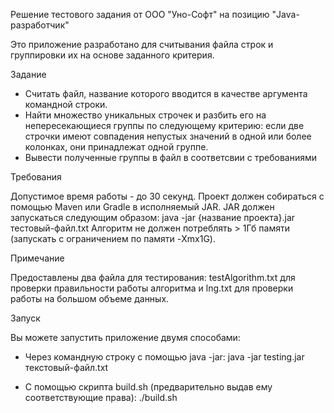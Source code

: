 Решение тестового задания от ООО "Уно-Софт" на позицию "Java-разработчик"

Это приложение разработано для считывания файла строк и группировки их на основе заданного критерия.

Задание 


- Считать файл, название которого вводится в качестве аргумента командной строки.
- Найти множество уникальных строчек и разбить его на непересекающиеся группы по  следующему критерию: если две строчки имеют совпадения непустых значений в одной или более колонках, они принадлежат одной группе.
- Вывести полученные группы в файл в соответсвии с требованиями


Требования


Допустимое время работы - до 30 секунд.
Проект должен собираться с помощью Maven или Gradle в исполняемый JAR.
JAR должен запускаться следующим образом: java -jar {название проекта}.jar тестовый-файл.txt
Алгоритм не должен потреблять > 1Гб памяти (запускать с ограничением по памяти -Xmx1G).

Примечание


Предоставлены два файла для тестирования: testAlgorithm.txt для проверки правильности работы алгоритма и lng.txt для проверки работы на большом объеме данных.

Запуск


Вы можете запустить приложение двумя способами:

- Через командную строку с помощью java -jar:
java -jar testing.jar текстовый-файл.txt

- С помощью скрипта build.sh (предварительно выдав ему соответствующие права):
./build.sh